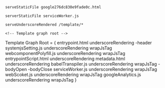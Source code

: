     serveStaticFile google276dc830e9fade0c.html
  
    serverStaticFile serviceWorker.js 
  
    serveUnderscoreRendered /template/*

    <!-- Template graph root -->

Template Graph Root = {
    entrypoint.html underscoreRendering
      -header
        systemjsSetting.js underscoreRendering wrapJsTag
        webcomponentPolyfill.js underscoreRendering wrapJsTag
        entrypointScript.html underscoreRendering
        metadata.html underscoreRendering
        babelTranspiler.js underscoreRendering wrapJsTag
      -bodyOpen
      -bodyClose
        serviceWorker.js underscoreRendering wrapJsTag
        webScoket.js underscoreRendering wrapJsTag
        googleAnalytics.js underscoreRendering wrapJsTag
}